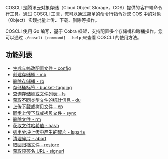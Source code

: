 
COSCLI 是腾讯云对象存储（Cloud Object Storage，COS）提供的客户端命令行工具。通过 COSCLI 工具，您可以通过简单的命令行指令对您 COS 中的对象（Object）实现批量上传、下载、删除等操作。

COSCLI 使用 Go 编写，基于 Cobra 框架，支持配置多个存储桶和跨桶操作。您可以通过 `./coscli [command] --help` 来查看 COSCLI 的使用方法。


## 功能列表

- [生成与修改配置文件 -  config](https://intl.cloud.tencent.com/document/product/436/43251)
- [创建存储桶 - mb](https://intl.cloud.tencent.com/document/product/436/43252)
- [删除存储桶 - rb](https://intl.cloud.tencent.com/document/product/436/43253)
- [存储桶标签 - bucket-tagging](https://intl.cloud.tencent.com/document/product/436/46272)
- [查询存储桶或文件列表 - ls](https://intl.cloud.tencent.com/document/product/436/43254)
- [获取不同类型文件的统计信息   - du](https://intl.cloud.tencent.com/document/product/436/43255)
- [上传下载或拷贝文件 - cp](https://intl.cloud.tencent.com/document/product/436/43256)
- [同步上传下载或拷贝文件 - sync](https://intl.cloud.tencent.com/document/product/436/43257)
- [删除文件 - rm](https://intl.cloud.tencent.com/document/product/436/43258)
- [获取文件哈希值 -   hash](https://intl.cloud.tencent.com/document/product/436/43259)
- [列出分块上传中产生的碎片   - lsparts](https://intl.cloud.tencent.com/document/product/436/43260)
- [清理碎片 -   abort](https://intl.cloud.tencent.com/document/product/436/43261)
- [取回归档文件 -   restore](https://intl.cloud.tencent.com/document/product/436/43262)
- [获取预签名 URL -   signurl](https://intl.cloud.tencent.com/document/product/436/43263)






